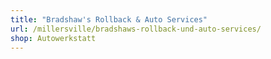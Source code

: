 ```yaml
---
title: "Bradshaw's Rollback & Auto Services"
url: /millersville/bradshaws-rollback-und-auto-services/
shop: Autowerkstatt
---
```

